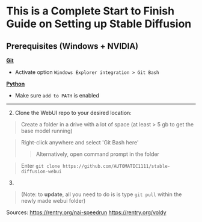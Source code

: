 # This is a Complete Start to Finish Guide on Setting up Stable Diffusion

## Prerequisites (Windows + NVIDIA)

[**Git**](https://git-scm.com/download/win) 

- Activate option `Windows Explorer integration > Git Bash`

[**Python**](https://www.python.org/downloads/windows/) 

- Make sure `add to PATH` is enabled

***

2. Clone the WebUI repo to your desired location:

> Create a folder in a drive with a lot of space (at least > 5 gb to get the base model running)

> Right-click anywhere and select 'Git Bash here'
> 
> > Alternatively, open command prompt in the folder

> Enter `git clone https://github.com/AUTOMATIC1111/stable-diffusion-webui`

3. 

> (Note: to **update**, all you need to do is is type `git pull` within the newly made webui folder)

Sources: https://rentry.org/nai-speedrun https://rentry.org/voldy
